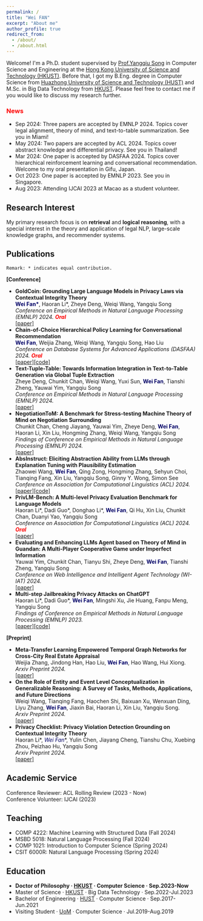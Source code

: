 ```yaml
---
permalink: /
title: "Wei FAN"
excerpt: "About me"
author_profile: true
redirect_from: 
  - /about/
  - /about.html
---
```


Welcome! I'm a Ph.D. student supervised by [Prof.Yangqiu Song](https://www.cse.ust.hk/~yqsong/) in Computer Science and Engineering at the [Hong Kong University of Science and Technology (HKUST)](https://hkust.edu.hk/). Before that, I got my B.Eng. degree in Computer Science from [Huazhong University of Science and Technology (HUST)](https://hust.edu.cn/) and M.Sc. in Big Data Technology from [HKUST]((https://hkust.edu.hk/)). Please feel free to contact me if you would like to discuss my research further.

### <font color="#FF0000">News</font>

- Sep 2024: Three papers are accepted by EMNLP 2024. Topics cover legal alignment, theory of mind, and text-to-table summarization. See you in Miami!
- May 2024: Two papers are accepted by ACL 2024. Topics cover abstract knowledge and differential privacy. See you in Thailand!
- Mar 2024: One paper is accepted by DASFAA 2024. Topics cover hierarchical reinforcement learning and conversational recommendation. Welcome to my oral presentation in Gifu, Japan.
- Oct 2023: One paper is accepted by EMNLP 2023. See you in Singapore.
- Aug 2023: Attending IJCAI 2023 at Macao as a student volunteer.


## Research Interest

My primary research focus is on **retrieval** and **logical reasoning**, with a special interest in the theory and application of legal NLP, large-scale knowledge graphs, and recommender systems.

## Publications

`Remark: * indicates equal contribution.`

**[Conference]**
- **GoldCoin: Grounding Large Language Models in Privacy Laws via Contextual Integrity Theory**
  <br>**<font color="#000066">Wei Fan*</font>**, Haoran Li\*, Zheye Deng, Weiqi Wang, Yangqiu Song
  <br>*Conference on Empirical Methods in Natural Language Processing (EMNLP) 2024.* ***<font color="#FF0000">Oral</font>***
  <br>[[paper]](https://arxiv.org/abs/2406.11149)
- **Chain-of-Choice Hierarchical Policy Learning for Conversational Recommendation**
  <br>**<font color="#000066">Wei Fan</font>**, Weijia Zhang, Weiqi Wang, Yangqiu Song, Hao Liu
  <br>*Conference on Database Systems for Advanced Applications (DASFAA) 2024.* ***<font color="#FF0000">Oral</font>***
  <br>[[paper]](https://arxiv.org/abs/2310.17922)[[code]](https://github.com/AlexFanw/CoCHPL)
- **Text-Tuple-Table: Towards Information Integration in Text-to-Table Generation via Global Tuple Extraction**
  <br>Zheye Deng, Chunkit Chan, Weiqi Wang, Yuxi Sun, **<font color="#000066">Wei Fan</font>**, Tianshi Zheng, Yauwai Yim, Yangqiu Song
  <br>*Conference on Empirical Methods in Natural Language Processing (EMNLP) 2024.*
  <br>[[paper]](https://arxiv.org/abs/2404.14215)
- **NegotiationToM: A Benchmark for Stress-testing Machine Theory of Mind on Negotiation Surrounding**
  <br>Chunkit Chan, Cheng Jiayang, Yauwai Yim, Zheye Deng, **<font color="#000066">Wei Fan</font>**, Haoran Li, Xin Liu, Hongming Zhang, Weiqi Wang, Yangqiu Song
  <br>*Findings of Conference on Empirical Methods in Natural Language Processing (EMNLP) 2024.*
  <br>[[paper]](https://arxiv.org/abs/2404.13627)
- **AbsInstruct: Eliciting Abstraction Ability from LLMs through Explanation Tuning with Plausibility Estimation**
  <br>Zhaowei Wang, **<font color="#000066">Wei Fan</font>**, Qing Zong, Hongming Zhang, Sehyun Choi, Tianqing Fang, Xin Liu, Yangqiu Song, Ginny Y. Wong, Simon See
  <br>*Conference on Association for Computational Linguistics (ACL) 2024.*
  <br>[[paper]](https://arxiv.org/abs/2402.10646)[[code]](https://github.com/HKUST-KnowComp/AbsInstruct)
- **PrivLM-Bench: A Multi-level Privacy Evaluation Benchmark for Language Models**
  <br>Haoran Li\*, Dadi Guo\*, Donghao Li\*, **<font color="#000066">Wei Fan</font>**, Qi Hu, Xin Liu, Chunkit Chan, Duanyi Yao, Yangqiu Song
  <br>*Conference on Association for Computational Linguistics (ACL) 2024.* ***<font color="#FF0000">Oral</font>***
  <br>[[paper]](https://arxiv.org/abs/2311.04044)
- **Evaluating and Enhancing LLMs Agent based on Theory of Mind in Guandan: A Multi-Player Cooperative Game under Imperfect Information**
  <br>Yauwai Yim, Chunkit Chan, Tianyu Shi, Zheye Deng, **<font color="#000066">Wei Fan</font>**, Tianshi Zheng, Yangqiu Song
  <br>*Conference on Web Intelligence and Intelligent Agent Technology (WI-IAT) 2024.*
  <br>[[paper]](https://arxiv.org/abs/2408.02559)
- **Multi-step Jailbreaking Privacy Attacks on ChatGPT**
  <br>Haoran Li\*, Dadi Guo\*, **<font color="#000066">Wei Fan</font>**, Mingshi Xu, Jie Huang, Fanpu Meng, Yangqiu Song
  <br>*Findings of Conference on Empirical Methods in Natural Language Processing (EMNLP) 2023.*
  <br>[[paper]](https://arxiv.org/abs/2304.05197)[[code]](https://github.com/HKUST-KnowComp/LLM-Multistep-Jailbreak)



**[Preprint]**
- **Meta-Transfer Learning Empowered Temporal Graph Networks for Cross-City Real Estate Appraisal**
  <br>Weijia Zhang, Jindong Han, Hao Liu, **<font color="#000066">Wei Fan</font>**, Hao Wang, Hui Xiong.
  <br>*Arxiv Preprint 2024.*
  <br>[[paper]](https://www.arxiv.org/abs/2410.08947)
- **On the Role of Entity and Event Level Conceptualization in Generalizable Reasoning: A Survey of Tasks, Methods, Applications, and Future Directions**
  <br>Weiqi Wang, Tianqing Fang, Haochen Shi, Baixuan Xu, Wenxuan Ding, Liyu Zhang, **<font color="#000066">Wei Fan</font>**, Jiaxin Bai, Haoran Li, Xin Liu, Yangqiu Song.
  <br>*Arxiv Preprint 2024.*
  <br>[[paper]](https://arxiv.org/pdf/2406.10885)
- **Privacy Checklist: Privacy Violation Detection Grounding on Contextual Integrity Theory**
  <br>Haoran Li\*, **<font color="#000066">Wei Fan*</font>**, Yulin Chen, Jiayang Cheng, Tianshu Chu, Xuebing Zhou, Peizhao Hu, Yangqiu Song
  <br>*Arxiv Preprint 2024.*
  <br>[[paper]](https://arxiv.org/abs/2408.10053)

## Academic Service
Conference Reviewer: ACL Rolling Review (2023 - Now)
<br>Conference Volunteer: IJCAI (2023)

## Teaching
- COMP 4222: Machine Learning with Structured Data (Fall 2024)
- MSBD 5018: Natural Language Processing (Fall 2024)
- COMP 1021: Introduction to Computer Science (Spring 2024)
- CSIT 6000R: Natural Language Processing (Spring 2024)

## Education

-  **Doctor of Philosophy · [HKUST](https://hkust.edu.hk/) · Computer Science · Sep.2023-Now**
-  Master of Science · [HKUST](https://hkust.edu.hk/) · Big Data Technology · Sep.2022-Jul.2023
-  Bachelor of Engineering · [HUST](https://hust.edu.cn/) · Computer Science · Sep.2017-Jun.2021
-  Visiting Student · [UoM](https://www.manchester.ac.uk/) · Computer Science · Jul.2019-Aug.2019


<script type='text/javascript' id='clustrmaps' src='//cdn.clustrmaps.com/map_v2.js?cl=ffffff&w=350&t=m&d=JH7LPAxuPOUwmpB8ZB01Fa168e4WMQg10LG3FtRaggk&co=4b98ce&cmo=3acc3a&cmn=ff5353&ct=ffffff'></script>